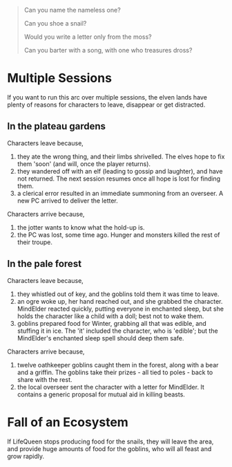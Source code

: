 > Can you name the nameless one?
> 
> Can you shoe a snail?
>
> Would you write a letter only from the moss?
> 
> Can you barter with a song, with one who treasures dross?

# Multiple Sessions

If you want to run this arc over multiple sessions, the elven lands have plenty of reasons for characters to leave, disappear or get distracted.

## In the plateau gardens

Characters leave because,

1. they ate the wrong thing, and their limbs shrivelled.  The elves hope to fix them 'soon' (and will, once the player returns).
1. they wandered off with an elf (leading to gossip and laughter), and have not returned.  The next session resumes once all hope is lost for finding them.
1. a clerical error resulted in an immediate summoning from an overseer.  A new PC arrived to deliver the letter.

Characters arrive because,

1. the jotter wants to know what the hold-up is.
1. the PC was lost, some time ago.  Hunger and monsters killed the rest of their troupe.

## In the pale forest

Characters leave because,

1. they whistled out of key, and the goblins told them it was time to leave.
1. an ogre woke up, her hand reached out, and she grabbed the character.  MindElder reacted quickly, putting everyone in enchanted sleep, but she holds the character like a child with a doll; best not to wake them.
1. goblins prepared food for Winter, grabbing all that was edible, and stuffing it in ice.  The 'it' included the character, who is 'edible'; but the MindElder's enchanted sleep spell should deep them safe.

Characters arrive because,

1. twelve oathkeeper goblins caught them in the forest, along with a bear and a griffin.  The goblins take their prizes - all tied to poles - back to share with the rest.
1. the local overseer sent the character with a letter for MindElder.  It contains a generic proposal for mutual aid in killing beasts.

# Fall of an Ecosystem

If LifeQueen stops producing food for the snails, they will leave the area, and provide huge amounts of food for the goblins, who will all feast and grow rapidly.


